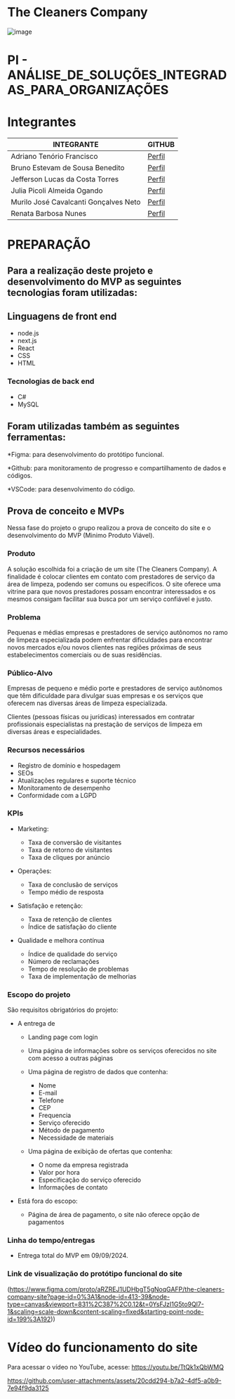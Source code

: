 # The Cleaners Company

![image](https://upload.wikimedia.org/wikipedia/commons/thumb/8/86/Senac_logo.svg/653px-Senac_logo.svg.png)

# PI -  ANÁLISE_DE_SOLUÇÕES_INTEGRADAS_PARA_ORGANIZAÇÕES
# Integrantes
<table>
<thead>
<tr>
<th>INTEGRANTE</th>
<th>GITHUB</th>
</tr>
</thead>
<TBODY>
<tr>
<td>Adriano Tenório Francisco</td>
<td><a href="https://github.com/adrianotftenorio">
Perfil
</a></td>
<tr/>
<tr><td>Bruno Estevam de Sousa Benedito</td>
<td><a href="https://github.com/Estevam101">
Perfil
<a/></td>
</tr>
<tr>
<td>Jefferson Lucas da Costa Torres</td>
<td><a href="https://github.com/JeffLCT">
  Perfil
<a/></td>
</tr>
<tr>
<td>Julia Picoli Almeida Ogando</td>
  <td><a href="https://github.com/jpicoli">
    Perfil
  <a/></td>
</tr>
<tr>
  <td>Murilo José Cavalcanti Gonçalves Neto</td>
  <td><a href="https://github.com/murilojcavalcanti">
    Perfil
  <a/></td>
</tr>
<tr>
  <td>Renata Barbosa Nunes</td>
  <td><a href="https://github.com/renatanunesdev">
    Perfil
  <a/></td>
</tr>
</TBODY>
<table/>

<h1> PREPARAÇÃO </h1>

## Para a realização deste projeto e desenvolvimento do MVP as seguintes tecnologias foram utilizadas:

## Linguagens de front end
* node.js
* next.js
* React
* CSS
* HTML

### Tecnologias de back end

* C#
* MySQL

## Foram utilizadas também as seguintes ferramentas:

*Figma: para desenvolvimento do protótipo funcional.

*Github: para monitoramento de progresso e compartilhamento de dados e códigos.

*VSCode: para desenvolvimento do código.

## Prova de conceito e MVPs

Nessa fase do projeto o grupo realizou a prova de conceito do site e o desenvolvimento do MVP (Minimo Produto Viável).

### Produto

A solução escolhida foi a criação de um site (The Cleaners Company). A finalidade é colocar clientes em contato com prestadores de serviço da área de limpeza, podendo ser comuns ou específicos. O site oferece uma vitrine para que novos prestadores possam encontrar interessados e os mesmos consigam facilitar sua busca por um serviço confiável e justo.

### Problema

Pequenas e médias empresas e prestadores de serviço autônomos no ramo de limpeza especializada podem enfrentar dificuldades para encontrar novos mercados e/ou novos clientes nas regiões próximas de seus estabelecimentos comerciais ou de suas residências.

### Público-Alvo

Empresas de pequeno e médio porte e prestadores de serviço autônomos que têm dificuldade para divulgar suas empresas e os serviços que oferecem nas diversas áreas de limpeza especializada.

Clientes (pessoas físicas ou jurídicas) interessados em contratar profissionais especialistas na prestação de serviços de limpeza em diversas áreas e especialidades.

### Recursos necessários

* Registro de domínio e hospedagem
* SEOs
* Atualizações regulares e suporte técnico
* Monitoramento de desempenho
* Conformidade com a LGPD

  
### KPIs

* Marketing:
  
  * Taxa de conversão de visitantes
  * Taxa de retorno de visitantes
  * Taxa de cliques por anúncio

* Operações:
  
  * Taxa de conclusão de serviços
  * Tempo médio de resposta
 
* Satisfação e retenção:

  *  Taxa de retenção de clientes
  *  Índice de satisfação do cliente

* Qualidade e melhora contínua

  * Índice de qualidade do serviço
  * Número de reclamações
  * Tempo de resolução de problemas
  * Taxa de implementação de melhorias


### Escopo do projeto 

São requisitos obrigatórios do projeto:

* A entrega de

  * Landing page com login
  * Uma página de informações sobre os serviços oferecidos no site com acesso a outras páginas
  * Uma página de registro de dados que contenha:
    * Nome
    * E-mail
    * Telefone
    * CEP
    * Frequencia
    * Serviço oferecido
    * Método de pagamento
    * Necessidade de materiais
     
  * Uma página de exibição de ofertas que contenha:
    * O nome da empresa registrada
    * Valor por hora
    * Especificação do serviço oferecido
    * Informações de contato

  
* Está fora do escopo:

  * Página de área de pagamento, o site não oferece opção de pagamentos


### Linha do tempo/entregas

* Entrega total do MVP em 09/09/2024.

### Link de visualização do protótipo funcional do site

(https://www.figma.com/proto/aRZREJ1UDHbgT5gNoqGAFP/the-cleaners-company-site?page-id=0%3A1&node-id=413-39&node-type=canvas&viewport=831%2C387%2C0.12&t=0YsFJzI1G5to9Ql7-1&scaling=scale-down&content-scaling=fixed&starting-point-node-id=199%3A192))

# Vídeo do funcionamento do site

Para acessar o vídeo no YouTube, acesse: https://youtu.be/TtQk1xQbWMQ





https://github.com/user-attachments/assets/20cdd294-b7a2-4df5-a0b9-7e94f9da3125

